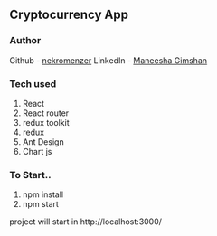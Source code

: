 <h2>Cryptocurrency App</h2>

<h3>Author</h3>
Github - <a href="https://github.com/Nekromenzer">nekromenzer</a>
LinkedIn - <a href="https://www.linkedin.com/in/maneesha-gimshan/">Maneesha Gimshan</a>

<h3>Tech used</h3>
<ol>
    <li>React</li>
    <li>React router</li>
    <li>redux toolkit</li>
    <li>redux</li>
    <li>Ant Design</li>
    <li>Chart js </li>
</ol>

<h3>To Start..</h3>
<ol>
    <li>npm install</li>
    <li>npm start</li>
</ol>

<p>project will start in http://localhost:3000/ </p> 



